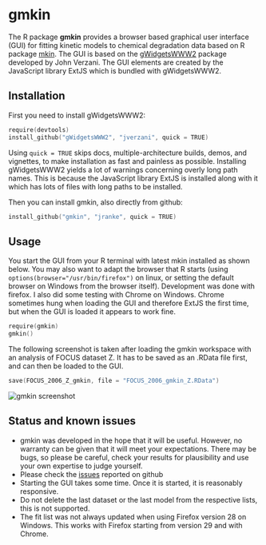 # gmkin

The R package **gmkin** provides a browser based graphical user interface (GUI) for
fitting kinetic models to chemical degradation data based on R package
[mkin](http://github.com/jranke/mkin). The GUI is based on the 
[gWidgetsWWW2](http://github.com/jverzani/gWidgetsWWW2) package developed by
John Verzani. The GUI elements are created by the JavaScript library
ExtJS which is bundled with gWidgetsWWW2.

## Installation

First you need to install gWidgetsWWW2:

```s
require(devtools)
install_github("gWidgetsWWW2", "jverzani", quick = TRUE)
```

Using `quick = TRUE` skips docs, multiple-architecture builds, demos, and
vignettes, to make installation as fast and painless as possible.
Installing gWidgetsWWW2 yields a lot of warnings concerning overly long path
names. This is because the JavaScript library ExtJS is installed 
along with it which has lots of files with long paths to be installed.

Then you can install gmkin, also directly from github:

```s
install_github("gmkin", "jranke", quick = TRUE)
```

## Usage

You start the GUI from your R terminal with latest mkin installed as shown below. 
You may also want to adapt the browser that R starts (using
`options(browser="/usr/bin/firefox")` on linux, or setting the default browser
on Windows from the browser itself). Development was done with firefox. I also
did some testing with Chrome on Windows. Chrome sometimes hung when loading
the GUI and therefore ExtJS the first time, but when the GUI is loaded it appears
to work fine.

```s
require(gmkin)
gmkin()
```

The following screenshot is taken after loading the gmkin workspace with
an analysis of FOCUS dataset Z. It has to be saved as an .RData file 
first, and can then be loaded to the GUI.

```s
save(FOCUS_2006_Z_gmkin, file = "FOCUS_2006_gmkin_Z.RData")
```

![gmkin screenshot](gmkin_screenshot.png)

## Status and known issues

- gmkin was developed in the hope that it will be useful. However, no warranty can be 
  given that it will meet your expectations. There may be bugs, so please be
  careful, check your results for plausibility and use your own expertise to judge
  yourself.
- Please check the [issues](https://github.com/jranke/gmkin/issues) reported on github
- Starting the GUI takes some time. Once it is started, it is reasonably responsive.
- Do not delete the last dataset or the last model from the respective lists,
  this is not supported.
- The fit list was not always updated when using Firefox version 28 on Windows. This
  works with Firefox starting from version 29 and with Chrome.
